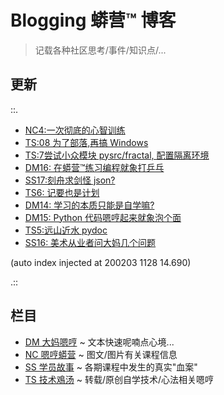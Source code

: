 # Blogging 蟒营™ 博客
> 记载各种社区思考/事件/知识点/...

## 更新

::.

- [ NC4:一次彻底的心智训练](NC/200202-NC4-what-is5py.md)
- [ TS:08 为了部落,再搞 Windows](TS/200121-TS08-windows-demo-env.md)
- [ TS:7尝试小众模块 pysrc/fractal, 配置隔离环境](TS/200110-TS07-pyenv4fractal.md)
- [ DM16: 在蟒营™练习编程就象打乒乓](DM/191220-DM16-IMHO-bing-pang-now.md)
- [ SS17:刻舟求剑怪 json?](SS/191220-SS17-3py-cannot-find-sword-openIssueCount.md)
- [ TS6: 记要也是计划](TS/191220-TS06-logging-as-plannin.md)
- [ DM14: 学习的本质只能是自学嘛?](DM/191219-DM14-wtf-101camp-self-tech.md)
- [ DM15: Python 代码嗯哼起来就象泡个面](DM/191219-DM15-IMHO-instant-noodles.md)
- [ TS5:远山近水 pydoc](TS/191214-TS05-handy-pydoc.md)
- [ SS16: 美术从业者问大妈几个问题](SS/191210-SS16-2py-dama-ask.md)

(auto index injected at 200203 1128 14.690) 

.::



## 栏目

- [DM 大妈嗯哼](DM/) ~ 文本快速呢喃点心境...
- [NC 嗯哼蟒营](NC/) ~ 图文/图片有关课程信息
- [SS 学员故事](SS/) ~ 各期课程中发生的真实"血案"
- [TS 技术鳮汤](TS/) ~ 转载/原创自学技术/心法相关嗯哼
